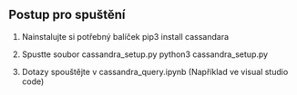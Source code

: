## Postup pro spuštění

1) Nainstalujte si potřebný balíček
    pip3 install cassandara

2) Spustte soubor cassandra_setup.py
    python3 cassandra_setup.py

3) Dotazy spouštějte v cassandra_query.ipynb (Například ve visual studio code)